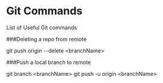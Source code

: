 Git Commands
===========

List of Useful Git commands


###Deleting a repo from remote

git push origin --delete &lt;branchName&gt;

###Push a local branch to remote

git branch &lt;branchName&gt;
git push -u origin &lt;branchName&gt;
